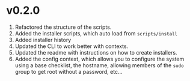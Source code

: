 # v0.2.0

1. Refactored the structure of the scripts.
1. Added the installer scripts, which auto load from `scripts/install`
1. Added installer history
1. Updated the CLI to work better with contexts.
1. Updated the readme with instructions on how to create installers.
1. Added the config context, which allows you to configure the system using a base checklist, the hostname, allowing members of the `sudo` group to get root without a password, etc...